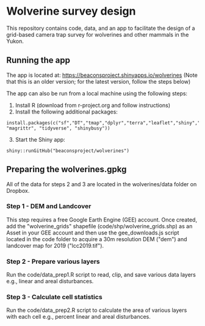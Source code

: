 # Wolverine survey design

This repository contains code, data, and an app to facilitate the design of a grid-based camera trap survey for wolverines and other mammals in the Yukon.


## Running the app

The app is located at: https://beaconsproject.shinyapps.io/wolverines (Note that this is an older version; for the latest version, follow the steps below)

The app can also be run from a local machine using the following steps:

  1. Install R (download from r-project.org and follow instructions)
  2. Install the following additional packages:

    install.packages(c("sf","DT","tmap","dplyr","terra","leaflet","shiny","shinydashboard", "magrittr", "tidyverse", "shinybusy"))

  3. Start the Shiny app:

    shiny::runGitHub("beaconsproject/wolverines")


## Preparing the wolverines.gpkg

All of the data for steps 2 and 3 are located in the wolverines/data folder on Dropbox.

### Step 1 - DEM and Landcover

This step requires a free Google Earth Engine (GEE) account. Once created, add the "wolverine_grids" shapefile (code/shp/wolverine_grids.shp) as an Asset in your GEE account and then use the gee_downloads.js script located in the code folder to acquire a 30m resolution DEM ("dem") and landcover map for 2019 ("lcc2019.tif").

### Step 2 - Prepare various layers

Run the code/data_prep1.R script to read, clip, and save various data layers e.g., linear and areal disturbances.

### Step 3 - Calculate cell statistics

Run the code/data_prep2.R script to calculate the area of various layers with each cell e.g., percent linear and areal disturbances.
